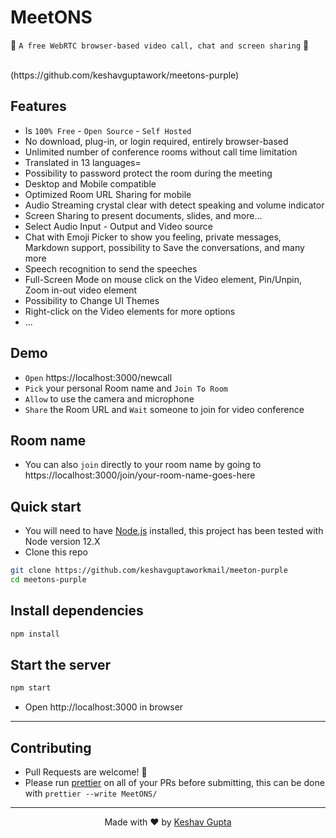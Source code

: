 # MeetONS

🚀 `A free WebRTC browser-based video call, chat and screen sharing` 🚀

<br>
(https://github.com/keshavguptawork/meetons-purple)

<br>

## Features

- Is `100% Free` - `Open Source` - `Self Hosted` 
- No download, plug-in, or login required, entirely browser-based
- Unlimited number of conference rooms without call time limitation
- Translated in 13 languages=
- Possibility to password protect the room during the meeting
- Desktop and Mobile compatible
- Optimized Room URL Sharing for mobile
- Audio Streaming crystal clear with detect speaking and volume indicator
- Screen Sharing to present documents, slides, and more...
- Select Audio Input - Output and Video source
- Chat with Emoji Picker to show you feeling, private messages, Markdown support, possibility to Save the conversations, and many more
- Speech recognition to send the speeches
- Full-Screen Mode on mouse click on the Video element, Pin/Unpin, Zoom in-out video element
- Possibility to Change UI Themes
- Right-click on the Video elements for more options
- ...

## Demo

- `Open` https://localhost:3000/newcall
- `Pick` your personal Room name and `Join To Room`
- `Allow` to use the camera and microphone
- `Share` the Room URL and `Wait` someone to join for video conference

## Room name

- You can also `join` directly to your room name by going to https://localhost:3000/join/your-room-name-goes-here

## Quick start

- You will need to have [Node.js](https://nodejs.org/en/blog/release/v12.22.1/) installed, this project has been tested with Node version 12.X
- Clone this repo

```bash
git clone https://github.com/keshavguptaworkmail/meeton-purple
cd meetons-purple
```
## Install dependencies

```js
npm install
```

## Start the server

```js
npm start
```

- Open http://localhost:3000 in browser

---

## Contributing

- Pull Requests are welcome! 🙂
- Please run [prettier](https://prettier.io) on all of your PRs before submitting, this can be done with `prettier --write MeetONS/`

---

<p align="center"> Made with ❤️ by <a href="https://www.github.com/keshavguptawork/">Keshav Gupta</a></p>

